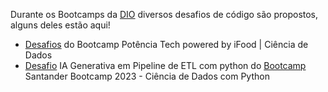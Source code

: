 Durante os Bootcamps da [DIO](https://web.dio.me/home) diversos desafios de código são propostos, alguns deles estão aqui!

- [Desafios](https://github.com/DheniMoura/Desafios_DIO/tree/main/Bootcamp%20IFood) do Bootcamp Potência Tech powered by iFood | Ciência de Dados
- [Desafio]() IA Generativa em Pipeline de ETL com python do [Bootcamp](https://web.dio.me/track/santander-bootcamp-2023-ciencia-de-dados-com-python) Santander Bootcamp 2023 - Ciência de Dados com Python